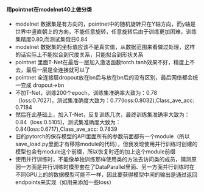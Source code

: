 #### 用pointnet在modelnet40上做分类
- modelnet 数据集是有方向的，pointnet中的随机旋转只在Y轴方向，而y轴是世界中竖直朝上的方向，不能任意旋转，任意旋转后由于训练更加困难，训练集精度0.80,而测试集俄日0.84
- modelnet 数据集的坐标值应该不是真实值，从数据范围来看做过处理，这样的话实际上不能拟合到尺度关系，只能拟合到形状关系
- pointnet 里面T-Net在最后一层加入激活函数torch.tanh效果不好，精度上不去，最后一层是全连接就可以了
- pointnet 全连接层dropout放在bn后与放在bn后的没有区别，最后网络都会统一变成 dropout->bn
- 不加T-Net，训练200个epoch，训练集准确率大致为：0.78（loss:0.7027)，测试集准确度大致为：0.77(loss:0.8032),Class_ave_acc: 0.7184
- 然后在此基础上，加入T-Net，反复训练几次，最终训练集准确率大致为：0.84（loss:0.5105)，测试集准确度大致为：0.84(loss:0.6717),Class_ave_acc: 0.7839
- 旧的pytorch的保存模型的API里面所有的参数前面都有一个module（所以save_load.py里面才有移除module的代码），但我发现使用并行训练时创建的模型也会有module这个前缀，所以恢复时还的加上这个module前缀
- 使用并行训练时，不能像单独训练那样使用类的方法去访问类的成员，猜测原因一方面是并行训练时模型套在了DataParallel里面、另一方面并行训练时在不同GPU上的的数据模型可能不一样，因此要获得模型中间的输出是通过返回endpoints来实现（如用来添加一些loss）